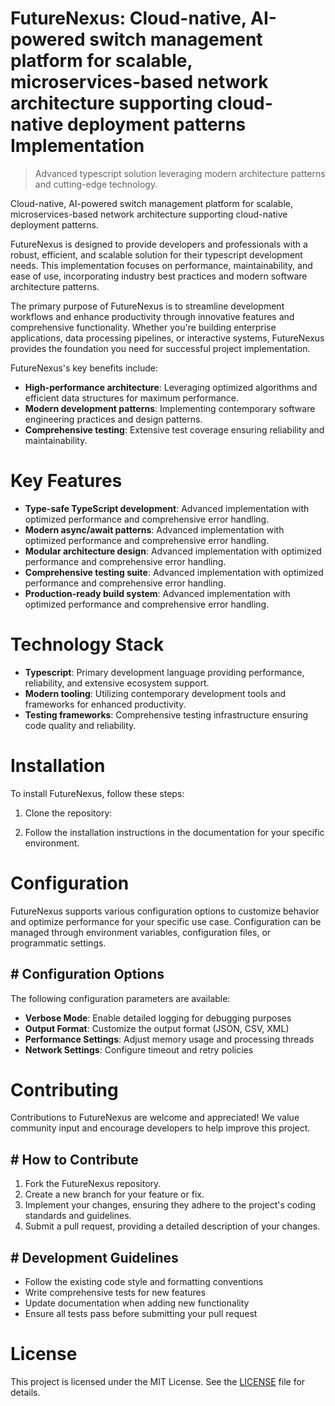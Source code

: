 <!-- fallback_FutureNexus_20250802194942_30214 -->

# FutureNexus: Cloud-native, AI-powered switch management platform for scalable, microservices-based network architecture supporting cloud-native deployment patterns Implementation
> Advanced typescript solution leveraging modern architecture patterns and cutting-edge technology.

Cloud-native, AI-powered switch management platform for scalable, microservices-based network architecture supporting cloud-native deployment patterns.

FutureNexus is designed to provide developers and professionals with a robust, efficient, and scalable solution for their typescript development needs. This implementation focuses on performance, maintainability, and ease of use, incorporating industry best practices and modern software architecture patterns.

The primary purpose of FutureNexus is to streamline development workflows and enhance productivity through innovative features and comprehensive functionality. Whether you're building enterprise applications, data processing pipelines, or interactive systems, FutureNexus provides the foundation you need for successful project implementation.

FutureNexus's key benefits include:

* **High-performance architecture**: Leveraging optimized algorithms and efficient data structures for maximum performance.
* **Modern development patterns**: Implementing contemporary software engineering practices and design patterns.
* **Comprehensive testing**: Extensive test coverage ensuring reliability and maintainability.

# Key Features

* **Type-safe TypeScript development**: Advanced implementation with optimized performance and comprehensive error handling.
* **Modern async/await patterns**: Advanced implementation with optimized performance and comprehensive error handling.
* **Modular architecture design**: Advanced implementation with optimized performance and comprehensive error handling.
* **Comprehensive testing suite**: Advanced implementation with optimized performance and comprehensive error handling.
* **Production-ready build system**: Advanced implementation with optimized performance and comprehensive error handling.

# Technology Stack

* **Typescript**: Primary development language providing performance, reliability, and extensive ecosystem support.
* **Modern tooling**: Utilizing contemporary development tools and frameworks for enhanced productivity.
* **Testing frameworks**: Comprehensive testing infrastructure ensuring code quality and reliability.

# Installation

To install FutureNexus, follow these steps:

1. Clone the repository:


2. Follow the installation instructions in the documentation for your specific environment.

# Configuration

FutureNexus supports various configuration options to customize behavior and optimize performance for your specific use case. Configuration can be managed through environment variables, configuration files, or programmatic settings.

## # Configuration Options

The following configuration parameters are available:

* **Verbose Mode**: Enable detailed logging for debugging purposes
* **Output Format**: Customize the output format (JSON, CSV, XML)
* **Performance Settings**: Adjust memory usage and processing threads
* **Network Settings**: Configure timeout and retry policies

# Contributing

Contributions to FutureNexus are welcome and appreciated! We value community input and encourage developers to help improve this project.

## # How to Contribute

1. Fork the FutureNexus repository.
2. Create a new branch for your feature or fix.
3. Implement your changes, ensuring they adhere to the project's coding standards and guidelines.
4. Submit a pull request, providing a detailed description of your changes.

## # Development Guidelines

* Follow the existing code style and formatting conventions
* Write comprehensive tests for new features
* Update documentation when adding new functionality
* Ensure all tests pass before submitting your pull request

# License

This project is licensed under the MIT License. See the [LICENSE](https://github.com/cerenyilmazjinx/FutureNexus/blob/main/LICENSE) file for details.
